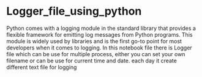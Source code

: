 # Logger_file_using_python
Python comes with a logging module in the standard library that provides a flexible framework for emitting log messages from Python programs. This module is widely used by libraries and is the first go-to point for most developers when it comes to logging.
In this notebook file there is Logger file which can be use for multiple process, either you can set your own filename or can be use for current time and date. each day it create different text file for logging 
